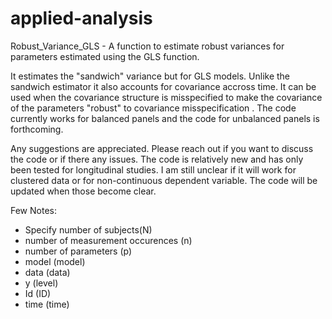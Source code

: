 # applied-analysis
Robust_Variance_GLS - A function to estimate robust variances for parameters estimated using the GLS function. 

It estimates the "sandwich" variance but for GLS models. Unlike the sandwich estimator it also accounts for covariance accross time. It can be used when the covariance structure is misspecified to make the covariance of the parameters "robust" to covariance misspecification . The code currently works for balanced panels and the code for unbalanced panels is forthcoming. 

Any suggestions are appreciated. Please reach out if you want to discuss the code or if there any issues. The code is relatively new and has only been tested for longitudinal studies. I am still unclear if it will work for clustered data or for non-continuous dependent variable. The code will be updated when those become clear. 

Few Notes:
- Specify number of subjects(N)
- number of measurement occurences (n)
- number of parameters (p)
- model (model)
- data (data)
- y (level) 
- Id (ID)
- time (time)

